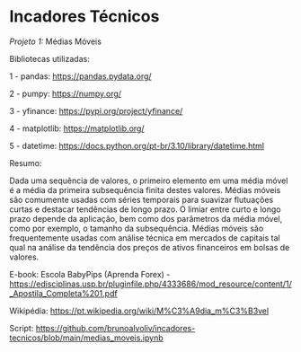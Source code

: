 # Incadores Técnicos

*Projeto 1:* Médias Móveis

Bibliotecas utilizadas:

1 - pandas: https://pandas.pydata.org/

2 - pumpy: https://numpy.org/

3 - yfinance: https://pypi.org/project/yfinance/

4 - matplotlib: https://matplotlib.org/

5 - datetime: https://docs.python.org/pt-br/3.10/library/datetime.html

Resumo:

Dada uma sequência de valores, o primeiro elemento em uma média móvel é a média da primeira subsequência finita destes valores. Médias móveis são comumente usadas com séries temporais para suavizar flutuações curtas e destacar tendências de longo prazo. O limiar entre curto e longo prazo depende da aplicação, bem como dos parâmetros da média móvel, como por exemplo, o tamanho da subsequência. Médias móveis são frequentemente usadas com análise técnica em mercados de capitais tal qual na análise da tendência dos preços de ativos financeiros em bolsas de valores.

E-book: Escola BabyPips (Aprenda Forex) - https://edisciplinas.usp.br/pluginfile.php/4333686/mod_resource/content/1/_Apostila_Completa%201.pdf

Wikipédia: https://pt.wikipedia.org/wiki/M%C3%A9dia_m%C3%B3vel

Script: https://github.com/brunoalvoliv/incadores-tecnicos/blob/main/medias_moveis.ipynb
